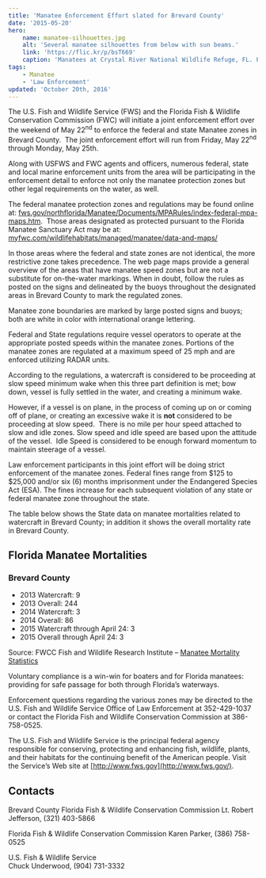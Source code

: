 ```yaml
---
title: 'Manatee Enforcement Effort slated for Brevard County'
date: '2015-05-20'
hero:
    name: manatee-silhouettes.jpg
    alt: 'Several manatee silhouettes from below with sun beams.'
    link: 'https://flic.kr/p/bsT669'
    caption: 'Manatees at Crystal River National Wildlife Refuge, FL. Photo by David Hinkel, USFWS.'
tags:
    - Manatee
    - 'Law Enforcement'
updated: 'October 20th, 2016'
---
```


The U.S. Fish and Wildlife Service (FWS) and the Florida Fish & Wildlife Conservation Commission (FWC) will initiate a joint enforcement effort over the weekend of May 22<sup>nd</sup> to enforce the federal and state Manatee zones in Brevard County.  The joint enforcement effort will run from Friday, May 22<sup>nd</sup> through Monday, May 25th.

Along with USFWS and FWC agents and officers, numerous federal, state and local marine enforcement units from the area will be participating in the enforcement detail to enforce not only the manatee protection zones but other legal requirements on the water, as well.

The federal manatee protection zones and regulations may be found online at: [fws.gov/northflorida/Manatee/Documents/MPARules/index-federal-mpa-maps.htm](http://www.fws.gov/northflorida/Manatee/Documents/MPARules/index-federal-mpa-maps.htm). 
Those areas designated as protected pursuant to the Florida Manatee Sanctuary Act may be at: [myfwc.com/wildlifehabitats/managed/manatee/data-and-maps/](http://myfwc.com/wildlifehabitats/managed/manatee/data-and-maps/)

In those areas where the federal and state zones are not identical, the more restrictive zone takes precedence. The web page maps provide a general overview of the areas that have manatee speed zones but are not a substitute for on-the-water markings. When in doubt, follow the rules as posted on the signs and delineated by the buoys throughout the designated areas in Brevard County to mark the regulated zones. 

Manatee zone boundaries are marked by large posted signs and buoys; both are white in color with international orange lettering. 

Federal and State regulations require vessel operators to operate at the appropriate posted speeds within the manatee zones. Portions of the manatee zones are regulated at a maximum speed of 25 mph and are enforced utilizing RADAR units.

According to the regulations, a watercraft is considered to be proceeding at slow speed minimum wake when this three part definition is met; bow down, vessel is fully settled in the water, and creating a minimum wake.

However, if a vessel is on plane, in the process of coming up on or coming off of plane, or creating an excessive wake it is **not** considered to be proceeding at slow speed.  There is no mile per hour speed attached to slow and idle zones. Slow speed and idle speed are based upon the attitude of the vessel.  Idle Speed is considered to be enough forward momentum to maintain steerage of a vessel.

Law enforcement participants in this joint effort will be doing strict enforcement of the manatee zones. Federal fines range from $125 to $25,000 and/or six (6) months imprisonment under the Endangered Species Act (ESA). The fines increase for each subsequent violation of any state or federal manatee zone throughout the state.

The table below shows the State data on manatee mortalities related to watercraft in Brevard County; in addition it shows the overall mortality rate in Brevard County.

## Florida Manatee Mortalities

### Brevard County

 - 2013 Watercraft: 9
 - 2013 Overall: 244
 - 2014 Watercraft: 3
 - 2014 Overall: 86
 - 2015 Watercraft through April 24: 3
 - 2015 Overall through April 24: 3

Source: FWCC Fish and Wildlife Research Institute – [Manatee Mortality Statistics](http://myfwc.com/research/manatee/rescue-mortality-response/mortality-statistics/)

Voluntary compliance is a win-win for boaters and for Florida manatees: providing for safe passage for both through Florida’s waterways.

Enforcement questions regarding the various zones may be directed to the U.S. Fish and Wildlife Service Office of Law Enforcement at 352-429-1037 or contact the Florida Fish and Wildlife Conservation Commission at 386-758-0525.

The U.S. Fish and Wildlife Service is the principal federal agency responsible for conserving, protecting and enhancing fish, wildlife, plants, and their habitats for the continuing benefit of the American people. Visit the Service’s Web site at [http://www.fws.gov](http://www.fws.gov/).

## Contacts

Brevard County Florida Fish & Wildlife Conservation Commission
Lt. Robert Jefferson, (321) 403-5866

Florida Fish & Wildlife Conservation Commission
Karen Parker, (386) 758-0525

U.S. Fish & Wildlife Service  
Chuck Underwood, (904) 731-3332
